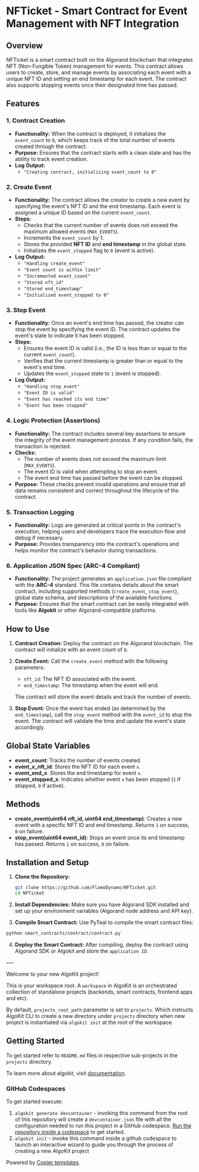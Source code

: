 # NFTicket - Smart Contract for Event Management with NFT Integration

## Overview
NFTicket is a smart contract built on the Algorand blockchain that integrates NFT (Non-Fungible Token) management for events. This contract allows users to create, store, and manage events by associating each event with a unique NFT ID and setting an end timestamp for each event. The contract also supports stopping events once their designated time has passed.

## Features

### 1. **Contract Creation**
   - **Functionality:** When the contract is deployed, it initializes the `event_count` to `0`, which keeps track of the total number of events created through the contract.
   - **Purpose:** Ensures that the contract starts with a clean state and has the ability to track event creation.
   - **Log Output:** 
     - `"Creating contract, initializing event_count to 0"`

### 2. **Create Event**
   - **Functionality:** The contract allows the creator to create a new event by specifying the event's NFT ID and the end timestamp. Each event is assigned a unique ID based on the current `event_count`.
   - **Steps:**
     - Checks that the current number of events does not exceed the maximum allowed events (`MAX_EVENTS`).
     - Increments the `event_count` by 1.
     - Stores the provided **NFT ID** and **end timestamp** in the global state.
     - Initializes the `event_stopped` flag to `0` (event is active).
   - **Log Output:**
     - `"Handling create_event"`
     - `"Event count is within limit"`
     - `"Incremented event_count"`
     - `"Stored nft_id"`
     - `"Stored end_timestamp"`
     - `"Initialized event_stopped to 0"`

### 3. **Stop Event**
   - **Functionality:** Once an event's end time has passed, the creator can stop the event by specifying the event ID. The contract updates the event's state to indicate it has been stopped.
   - **Steps:**
     - Ensures the event ID is valid (i.e., the ID is less than or equal to the current `event_count`).
     - Verifies that the current timestamp is greater than or equal to the event's end time.
     - Updates the `event_stopped` state to `1` (event is stopped).
   - **Log Output:**
     - `"Handling stop_event"`
     - `"Event ID is valid"`
     - `"Event has reached its end time"`
     - `"Event has been stopped"`

### 4. **Logic Protection (Assertions)**
   - **Functionality:** The contract includes several key assertions to ensure the integrity of the event management process. If any condition fails, the transaction is rejected.
   - **Checks:**
     - The number of events does not exceed the maximum limit (`MAX_EVENTS`).
     - The event ID is valid when attempting to stop an event.
     - The event end time has passed before the event can be stopped.
   - **Purpose:** These checks prevent invalid operations and ensure that all data remains consistent and correct throughout the lifecycle of the contract.

### 5. **Transaction Logging**
   - **Functionality:** Logs are generated at critical points in the contract's execution, helping users and developers trace the execution flow and debug if necessary.
   - **Purpose:** Provides transparency into the contract's operations and helps monitor the contract's behavior during transactions.

### 6. **Application JSON Spec (ARC-4 Compliant)**
   - **Functionality:** The project generates an `application.json` file compliant with the **ARC-4** standard. This file contains details about the smart contract, including supported methods (`create_event`, `stop_event`), global state schema, and descriptions of the available functions.
   - **Purpose:** Ensures that the smart contract can be easily integrated with tools like **Algokit** or other Algorand-compatible platforms.

## How to Use

1. **Contract Creation:**
   Deploy the contract on the Algorand blockchain. The contract will initialize with an event count of `0`.

2. **Create Event:**
   Call the `create_event` method with the following parameters:
   - `nft_id`: The NFT ID associated with the event.
   - `end_timestamp`: The timestamp when the event will end.

   The contract will store the event details and track the number of events.

3. **Stop Event:**
   Once the event has ended (as determined by the `end_timestamp`), call the `stop_event` method with the `event_id` to stop the event. The contract will validate the time and update the event's state accordingly.

## Global State Variables

- **event_count**: Tracks the number of events created.
- **event_x_nft_id**: Stores the NFT ID for each event `x`.
- **event_end_x**: Stores the end timestamp for event `x`.
- **event_stopped_x**: Indicates whether event `x` has been stopped (`1` if stopped, `0` if active).

## Methods

- **create_event(uint64 nft_id, uint64 end_timestamp)**: Creates a new event with a specific NFT ID and end timestamp. Returns `1` on success, `0` on failure.
- **stop_event(uint64 event_id)**: Stops an event once its end timestamp has passed. Returns `1` on success, `0` on failure.

## Installation and Setup

1. **Clone the Repository:**
   ```bash
   git clone https://github.com/FlamoDynamo/NFTicket.git
   cd NFTicket

2. **Install Dependencies:**
Make sure you have Algorand SDK installed and set up your environment variables (Algorand node address and API key).

3. **Compile Smart Contract:**
Use PyTeal to compile the smart contract files:
  ```bash
  python smart_contracts/contract/contract.py
  ```

4. **Deploy the Smart Contract:**
After compiling, deploy the contract using Algorand SDK or Algokit and store the `application ID`.

**---**

Welcome to your new AlgoKit project!

This is your workspace root. A `workspace` in AlgoKit is an orchestrated collection of standalone projects (backends, smart contracts, frontend apps and etc).

By default, `projects_root_path` parameter is set to `projects`. Which instructs AlgoKit CLI to create a new directory under `projects` directory when new project is instantiated via `algokit init` at the root of the workspace.

## Getting Started

To get started refer to `README.md` files in respective sub-projects in the `projects` directory.

To learn more about algokit, visit [documentation](https://github.com/algorandfoundation/algokit-cli/blob/main/docs/algokit.md).

### GitHub Codespaces

To get started execute:

1. `algokit generate devcontainer` - invoking this command from the root of this repository will create a `devcontainer.json` file with all the configuration needed to run this project in a GitHub codespace. [Run the repository inside a codespace](https://docs.github.com/en/codespaces/getting-started/quickstart) to get started.
2. `algokit init` - invoke this command inside a github codespace to launch an interactive wizard to guide you through the process of creating a new AlgoKit project

Powered by [Copier templates](https://copier.readthedocs.io/en/stable/).
